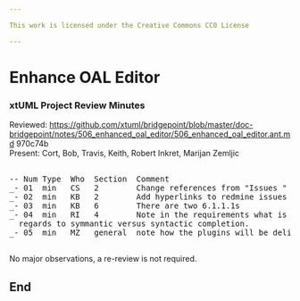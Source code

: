 ```yaml
---

This work is licensed under the Creative Commons CC0 License

---
```


# Enhance OAL Editor
### xtUML Project Review Minutes

Reviewed:  https://github.com/xtuml/bridgepoint/blob/master/doc-bridgepoint/notes/506_enhanced_oal_editor/506_enhanced_oal_editor.ant.md  970c74b   
Present:  Cort, Bob, Travis, Keith, Robert Inkret, Marijan Zemljic

<pre>

-- Num Type  Who  Section  Comment
_- 01  min   CS   2        Change references from "Issues <num>" to "Redmine <num>"
_- 02  min   KB   2        Add hyperlinks to redmine issues
_- 03  min   KB   6        There are two 6.1.1.1s
_- 04  min   RI   4        Note in the requirements what is being provided.  Specifically, what is being provided in
  regards to symmantic versus syntactic completion.
_- 05  min   MZ   general  note how the plugins will be delivered in the design note

</pre>
     
No major observations, a re-review is not required.


End
---

